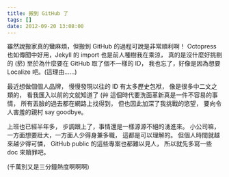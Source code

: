 ```yaml
---
title: 搬到 GitHub 了
tags: []
date: 2012-09-20 13:08:00
---
```


雖然說搬家真的蠻麻煩，但搬到 GitHub 的過程可說是非常順利啊！
Octopress 也如傳聞中好用，Jekyll 的 import 也是前人種樹我在乘涼，
真的是沒什麼好挑剔的 (菸)
至於為什麼要在 GitHub 取了個不一樣的 ID，
我也忘了，好像是因為想要 Localize 吧。(這理由&#8230;&#8230;)

最近想做個個人品牌，
慢慢發現以往的 ID 有太多歷史包袱，
像是很多中二文之類的，
看我匯入以前的文就知道了 (艸
這個時代要洗面革新真是一件不容易的事情，
所有丟臉的過去都在網路上找得到，
但也因此加深了我挑戰的慾望，
要向令人害羞的親村 say goodbye。

上班也已經半年多，
步調跟上了，事情還是一樣源源不絕的湧進來。
小公司嘛，一方面想要壯大，一方面人少得身兼多職，
這都是可以理解的。
但個人時間就越來越少得可憐，
GitHub public 的這些專案也都難以見人，
所以就先多寫一些 doc 來贖罪吧。

(千萬別又是三分鐘熱度啊啊啊)
